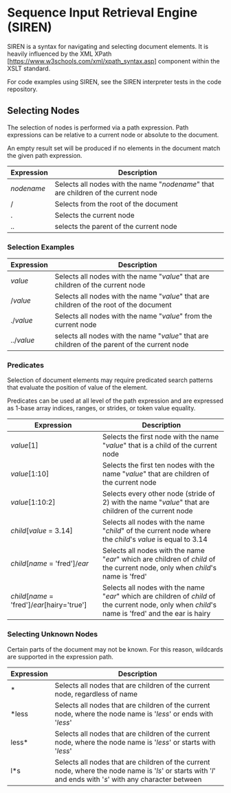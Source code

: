 # Sequence Input Retrieval Engine (SIREN) 
SIREN is a syntax for navigating and selecting document elements. It is heavily influenced by the XML XPath [https://www.w3schools.com/xml/xpath_syntax.asp] component within the XSLT standard.

For code examples using SIREN, see the SIREN interpreter tests in the code repository.

## Selecting Nodes
The selection of nodes is performed via a path expression. Path expressions can be relative to a current node or absolute to the document.

An empty result set will be produced if no elements in the document match the given path expression.

|Expression | Description |
| --------- | ----------- |
|_nodename_ | Selects all nodes with the name "_nodename_" that are children of the current node |
|/          | Selects from the root of the document|
|.          | Selects the current node|
|..         | selects the parent of the current node|


### Selection Examples

|Expression | Description |
| --------- | ----------- |
|_value_    | Selects all nodes with the name "_value_" that are children of the current node |
|/_value_   | Selects all nodes with the name "_value_" that are children of the root of the document |
|./_value_  | Selects all nodes with the name "_value_" from the current node |
|../_value_ | selects all nodes with the name "_value_" that are children of the parent of the current node |

### Predicates
Selection of document elements may require predicated search patterns that evaluate the position of value of the element.

Predicates can be used at all level of the path expression and are expressed as 1-base array indices, ranges, or strides, or token value equality.

|Expression | Description |
| --------- | ----------- |
|_value_[1] | Selects the first node with the name "_value_" that is a child of the current node |
|_value_[1:10] | Selects the first ten nodes with the name "_value_" that are children of the current node |
|_value_[1:10:2] | Selects every other node (stride of 2) with the name "_value_" that are children of the current node |
|_child_[_value_ = 3.14] | Selects all nodes with the name "_child_" of the current node where the _child_'s _value_ is equal to 3.14  |
|_child_[_name_ = 'fred']/_ear_ | Selects all nodes with the name "_ear_" which are children of _child_ of the current node, only when _child_'s name is 'fred' |
|_child_[_name_ = 'fred']/_ear_[hairy='true'] | Selects all nodes with the name "_ear_" which are children of _child_ of the current node, only when _child_'s name is 'fred' and the ear is hairy |


### Selecting Unknown Nodes
Certain parts of the document may not be known. For this reason, wildcards are supported in the expression path.

|Expression | Description |
| --------- | ----------- |
|\* | Selects all nodes that are children of the current node, regardless of name |
|\*less | Selects all nodes that are children of the current node, where the node name is '_less_' or ends with '_less_' |
|less\* | Selects all nodes that are children of the current node, where the node name is '_less_' or starts with '_less_' |
|l\*s | Selects all nodes that are children of the current node, where the node name is '_ls_' or starts with '_l_' and ends with '_s_' with any character between|



